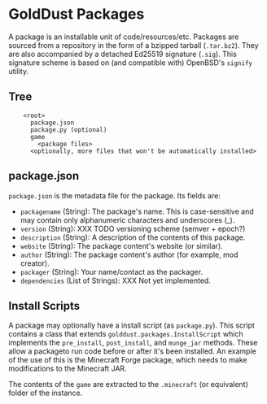 GoldDust Packages
=================

A package is an installable unit of code/resources/etc. Packages are sourced
from a repository in the form of a bzipped tarball (`.tar.bz2`). They are also
accompanied by a detached Ed25519 signature (`.sig`). This signature scheme
is based on (and compatible with) OpenBSD's `signify` utility.

Tree
----
```
    <root>
      package.json
      package.py (optional)
      game
        <package files>
      <optionally, more files that won't be automatically installed>
```

package.json
------------

`package.json` is the metadata file for the package. Its fields are:

- `packagename` (String): The package's name. This is case-sensitive and may
  contain only alphanumeric characters and underscores (_).
- `version` (String): XXX TODO versioning scheme (semver + epoch?)
- `description` (String): A description of the contents of this package.
- `website` (String): The package content's website (or similar).
- `author` (String): The package content's author (for example, mod creator).
- `packager` (String): Your name/contact as the packager.
- `dependencies` (List of Strings): XXX Not yet implemented.


Install Scripts
---------------

A package may optionally have a install script (as `package.py`). This script
contains a class that extends `golddust.packages.InstallScript` which
implements the `pre_install`, `post_install`, and `munge_jar` methods. These
allow a packageto run code before or after it's been installed. An example of
the use of this is the Minecraft Forge package, which needs to make
modifications to the Minecraft JAR.

The contents of the `game` are extracted to the `.minecraft` (or equivalent)
folder of the instance.
